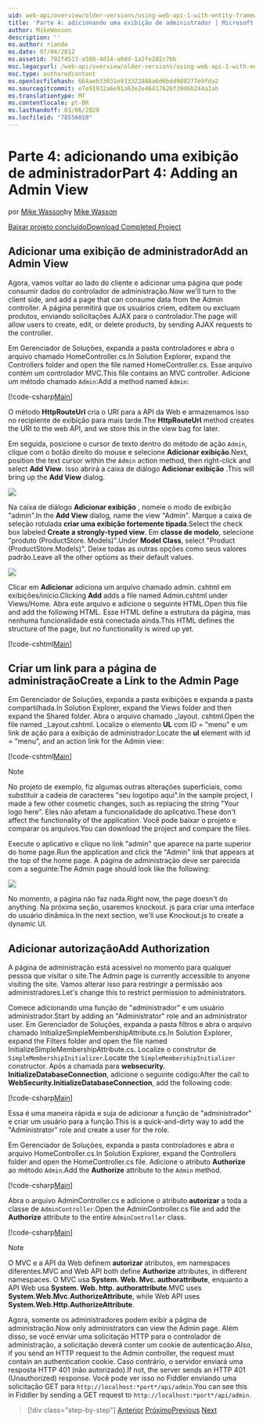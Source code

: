 ```yaml
---
uid: web-api/overview/older-versions/using-web-api-1-with-entity-framework-5/using-web-api-with-entity-framework-part-4
title: 'Parte 4: adicionando uma exibição de administrador | Microsoft Docs'
author: MikeWasson
description: ''
ms.author: riande
ms.date: 07/04/2012
ms.assetid: 792f4513-a508-4d14-a0dd-1a2fe282c7bb
msc.legacyurl: /web-api/overview/older-versions/using-web-api-1-with-entity-framework-5/using-web-api-with-entity-framework-part-4
msc.type: authoredcontent
ms.openlocfilehash: 664aeb33031e933322886a6d6bdd989277e9fda2
ms.sourcegitcommit: e7e91932a6e91a63e2e46417626f39d6b244a3ab
ms.translationtype: MT
ms.contentlocale: pt-BR
ms.lasthandoff: 03/06/2020
ms.locfileid: "78556010"
---
```

# <a name="part-4-adding-an-admin-view"></a><span data-ttu-id="5f2d3-102">Parte 4: adicionando uma exibição de administrador</span><span class="sxs-lookup"><span data-stu-id="5f2d3-102">Part 4: Adding an Admin View</span></span>

<span data-ttu-id="5f2d3-103">por [Mike Wasson](https://github.com/MikeWasson)</span><span class="sxs-lookup"><span data-stu-id="5f2d3-103">by [Mike Wasson](https://github.com/MikeWasson)</span></span>

[<span data-ttu-id="5f2d3-104">Baixar projeto concluído</span><span class="sxs-lookup"><span data-stu-id="5f2d3-104">Download Completed Project</span></span>](https://code.msdn.microsoft.com/ASP-NET-Web-API-with-afa30545)

## <a name="add-an-admin-view"></a><span data-ttu-id="5f2d3-105">Adicionar uma exibição de administrador</span><span class="sxs-lookup"><span data-stu-id="5f2d3-105">Add an Admin View</span></span>

<span data-ttu-id="5f2d3-106">Agora, vamos voltar ao lado do cliente e adicionar uma página que pode consumir dados do controlador de administração.</span><span class="sxs-lookup"><span data-stu-id="5f2d3-106">Now we'll turn to the client side, and add a page that can consume data from the Admin controller.</span></span> <span data-ttu-id="5f2d3-107">A página permitirá que os usuários criem, editem ou excluam produtos, enviando solicitações AJAX para o controlador.</span><span class="sxs-lookup"><span data-stu-id="5f2d3-107">The page will allow users to create, edit, or delete products, by sending AJAX requests to the controller.</span></span>

<span data-ttu-id="5f2d3-108">Em Gerenciador de Soluções, expanda a pasta controladores e abra o arquivo chamado HomeController.cs.</span><span class="sxs-lookup"><span data-stu-id="5f2d3-108">In Solution Explorer, expand the Controllers folder and open the file named HomeController.cs.</span></span> <span data-ttu-id="5f2d3-109">Esse arquivo contém um controlador MVC.</span><span class="sxs-lookup"><span data-stu-id="5f2d3-109">This file contains an MVC controller.</span></span> <span data-ttu-id="5f2d3-110">Adicione um método chamado `Admin`:</span><span class="sxs-lookup"><span data-stu-id="5f2d3-110">Add a method named `Admin`:</span></span>

[!code-csharp[Main](using-web-api-with-entity-framework-part-4/samples/sample1.cs)]

<span data-ttu-id="5f2d3-111">O método **HttpRouteUrl** cria o URI para a API da Web e armazenamos isso no recipiente de exibição para mais tarde.</span><span class="sxs-lookup"><span data-stu-id="5f2d3-111">The **HttpRouteUrl** method creates the URI to the web API, and we store this in the view bag for later.</span></span>

<span data-ttu-id="5f2d3-112">Em seguida, posicione o cursor de texto dentro do método de ação `Admin`, clique com o botão direito do mouse e selecione **Adicionar exibição**.</span><span class="sxs-lookup"><span data-stu-id="5f2d3-112">Next, position the text cursor within the `Admin` action method, then right-click and select **Add View**.</span></span> <span data-ttu-id="5f2d3-113">Isso abrirá a caixa de diálogo **Adicionar exibição** .</span><span class="sxs-lookup"><span data-stu-id="5f2d3-113">This will bring up the **Add View** dialog.</span></span>

![](using-web-api-with-entity-framework-part-4/_static/image1.png)

<span data-ttu-id="5f2d3-114">Na caixa de diálogo **Adicionar exibição** , nomeie o modo de exibição "admin".</span><span class="sxs-lookup"><span data-stu-id="5f2d3-114">In the **Add View** dialog, name the view "Admin".</span></span> <span data-ttu-id="5f2d3-115">Marque a caixa de seleção rotulada **criar uma exibição fortemente tipada**.</span><span class="sxs-lookup"><span data-stu-id="5f2d3-115">Select the check box labeled **Create a strongly-typed view**.</span></span> <span data-ttu-id="5f2d3-116">Em **classe de modelo**, selecione "produto (ProductStore. Models)".</span><span class="sxs-lookup"><span data-stu-id="5f2d3-116">Under **Model Class**, select "Product (ProductStore.Models)".</span></span> <span data-ttu-id="5f2d3-117">Deixe todas as outras opções como seus valores padrão.</span><span class="sxs-lookup"><span data-stu-id="5f2d3-117">Leave all the other options as their default values.</span></span>

![](using-web-api-with-entity-framework-part-4/_static/image2.png)

<span data-ttu-id="5f2d3-118">Clicar em **Adicionar** adiciona um arquivo chamado admin. cshtml em exibições/início.</span><span class="sxs-lookup"><span data-stu-id="5f2d3-118">Clicking **Add** adds a file named Admin.cshtml under Views/Home.</span></span> <span data-ttu-id="5f2d3-119">Abra este arquivo e adicione o seguinte HTML.</span><span class="sxs-lookup"><span data-stu-id="5f2d3-119">Open this file and add the following HTML.</span></span> <span data-ttu-id="5f2d3-120">Esse HTML define a estrutura da página, mas nenhuma funcionalidade está conectada ainda.</span><span class="sxs-lookup"><span data-stu-id="5f2d3-120">This HTML defines the structure of the page, but no functionality is wired up yet.</span></span>

[!code-cshtml[Main](using-web-api-with-entity-framework-part-4/samples/sample2.cshtml)]

## <a name="create-a-link-to-the-admin-page"></a><span data-ttu-id="5f2d3-121">Criar um link para a página de administração</span><span class="sxs-lookup"><span data-stu-id="5f2d3-121">Create a Link to the Admin Page</span></span>

<span data-ttu-id="5f2d3-122">Em Gerenciador de Soluções, expanda a pasta exibições e expanda a pasta compartilhada.</span><span class="sxs-lookup"><span data-stu-id="5f2d3-122">In Solution Explorer, expand the Views folder and then expand the Shared folder.</span></span> <span data-ttu-id="5f2d3-123">Abra o arquivo chamado \_layout. cshtml.</span><span class="sxs-lookup"><span data-stu-id="5f2d3-123">Open the file named \_Layout.cshtml.</span></span> <span data-ttu-id="5f2d3-124">Localize o elemento **UL** com ID = "menu" e um link de ação para a exibição de administrador:</span><span class="sxs-lookup"><span data-stu-id="5f2d3-124">Locate the **ul** element with id = "menu", and an action link for the Admin view:</span></span>

[!code-cshtml[Main](using-web-api-with-entity-framework-part-4/samples/sample3.cshtml)]

> [!NOTE]
> <span data-ttu-id="5f2d3-125">No projeto de exemplo, fiz algumas outras alterações superficiais, como substituir a cadeia de caracteres "seu logotipo aqui".</span><span class="sxs-lookup"><span data-stu-id="5f2d3-125">In the sample project, I made a few other cosmetic changes, such as replacing the string "Your logo here".</span></span> <span data-ttu-id="5f2d3-126">Eles não afetam a funcionalidade do aplicativo.</span><span class="sxs-lookup"><span data-stu-id="5f2d3-126">These don't affect the functionality of the application.</span></span> <span data-ttu-id="5f2d3-127">Você pode baixar o projeto e comparar os arquivos.</span><span class="sxs-lookup"><span data-stu-id="5f2d3-127">You can download the project and compare the files.</span></span>

<span data-ttu-id="5f2d3-128">Execute o aplicativo e clique no link "admin" que aparece na parte superior do home page.</span><span class="sxs-lookup"><span data-stu-id="5f2d3-128">Run the application and click the "Admin" link that appears at the top of the home page.</span></span> <span data-ttu-id="5f2d3-129">A página de administração deve ser parecida com a seguinte:</span><span class="sxs-lookup"><span data-stu-id="5f2d3-129">The Admin page should look like the following:</span></span>

![](using-web-api-with-entity-framework-part-4/_static/image3.png)

<span data-ttu-id="5f2d3-130">No momento, a página não faz nada.</span><span class="sxs-lookup"><span data-stu-id="5f2d3-130">Right now, the page doesn't do anything.</span></span> <span data-ttu-id="5f2d3-131">Na próxima seção, usaremos knockout. js para criar uma interface do usuário dinâmica.</span><span class="sxs-lookup"><span data-stu-id="5f2d3-131">In the next section, we'll use Knockout.js to create a dynamic UI.</span></span>

## <a name="add-authorization"></a><span data-ttu-id="5f2d3-132">Adicionar autorização</span><span class="sxs-lookup"><span data-stu-id="5f2d3-132">Add Authorization</span></span>

<span data-ttu-id="5f2d3-133">A página de administração está acessível no momento para qualquer pessoa que visitar o site.</span><span class="sxs-lookup"><span data-stu-id="5f2d3-133">The Admin page is currently accessible to anyone visiting the site.</span></span> <span data-ttu-id="5f2d3-134">Vamos alterar isso para restringir a permissão aos administradores.</span><span class="sxs-lookup"><span data-stu-id="5f2d3-134">Let's change this to restrict permission to administrators.</span></span>

<span data-ttu-id="5f2d3-135">Comece adicionando uma função de "administrador" e um usuário administrador.</span><span class="sxs-lookup"><span data-stu-id="5f2d3-135">Start by adding an "Administrator" role and an administrator user.</span></span> <span data-ttu-id="5f2d3-136">Em Gerenciador de Soluções, expanda a pasta filtros e abra o arquivo chamado InitializeSimpleMembershipAttribute.cs.</span><span class="sxs-lookup"><span data-stu-id="5f2d3-136">In Solution Explorer, expand the Filters folder and open the file named InitializeSimpleMembershipAttribute.cs.</span></span> <span data-ttu-id="5f2d3-137">Localize o construtor de `SimpleMembershipInitializer`.</span><span class="sxs-lookup"><span data-stu-id="5f2d3-137">Locate the `SimpleMembershipInitializer` constructor.</span></span> <span data-ttu-id="5f2d3-138">Após a chamada para **websecurity. InitializeDatabaseConnection**, adicione o seguinte código:</span><span class="sxs-lookup"><span data-stu-id="5f2d3-138">After the call to **WebSecurity.InitializeDatabaseConnection**, add the following code:</span></span>

[!code-csharp[Main](using-web-api-with-entity-framework-part-4/samples/sample4.cs)]

<span data-ttu-id="5f2d3-139">Essa é uma maneira rápida e suja de adicionar a função de "administrador" e criar um usuário para a função.</span><span class="sxs-lookup"><span data-stu-id="5f2d3-139">This is a quick-and-dirty way to add the "Administrator" role and create a user for the role.</span></span>

<span data-ttu-id="5f2d3-140">Em Gerenciador de Soluções, expanda a pasta controladores e abra o arquivo HomeController.cs.</span><span class="sxs-lookup"><span data-stu-id="5f2d3-140">In Solution Explorer, expand the Controllers folder and open the HomeController.cs file.</span></span> <span data-ttu-id="5f2d3-141">Adicione o atributo **Authorize** ao método `Admin`.</span><span class="sxs-lookup"><span data-stu-id="5f2d3-141">Add the **Authorize** attribute to the `Admin` method.</span></span>

[!code-csharp[Main](using-web-api-with-entity-framework-part-4/samples/sample5.cs)]

<span data-ttu-id="5f2d3-142">Abra o arquivo AdminController.cs e adicione o atributo **autorizar** a toda a classe de `AdminController`.</span><span class="sxs-lookup"><span data-stu-id="5f2d3-142">Open the AdminController.cs file and add the **Authorize** attribute to the entire `AdminController` class.</span></span>

[!code-csharp[Main](using-web-api-with-entity-framework-part-4/samples/sample6.cs)]

> [!NOTE]
> <span data-ttu-id="5f2d3-143">O MVC e a API da Web definem **autorizar** atributos, em namespaces diferentes.</span><span class="sxs-lookup"><span data-stu-id="5f2d3-143">MVC and Web API both define **Authorize** attributes, in different namespaces.</span></span> <span data-ttu-id="5f2d3-144">O MVC usa **System. Web. Mvc. authorattribute**, enquanto a API Web usa **System. Web. http. authorattribute**.</span><span class="sxs-lookup"><span data-stu-id="5f2d3-144">MVC uses **System.Web.Mvc.AuthorizeAttribute**, while Web API uses **System.Web.Http.AuthorizeAttribute**.</span></span>

<span data-ttu-id="5f2d3-145">Agora, somente os administradores podem exibir a página de administração.</span><span class="sxs-lookup"><span data-stu-id="5f2d3-145">Now only administrators can view the Admin page.</span></span> <span data-ttu-id="5f2d3-146">Além disso, se você enviar uma solicitação HTTP para o controlador de administração, a solicitação deverá conter um cookie de autenticação.</span><span class="sxs-lookup"><span data-stu-id="5f2d3-146">Also, if you send an HTTP request to the Admin controller, the request must contain an authentication cookie.</span></span> <span data-ttu-id="5f2d3-147">Caso contrário, o servidor enviará uma resposta HTTP 401 (não autorizado).</span><span class="sxs-lookup"><span data-stu-id="5f2d3-147">If not, the server sends an HTTP 401 (Unauthorized) response.</span></span> <span data-ttu-id="5f2d3-148">Você pode ver isso no Fiddler enviando uma solicitação GET para `http://localhost:*port*/api/admin`.</span><span class="sxs-lookup"><span data-stu-id="5f2d3-148">You can see this in Fiddler by sending a GET request to `http://localhost:*port*/api/admin`.</span></span>

> [!div class="step-by-step"]
> <span data-ttu-id="5f2d3-149">[Anterior](using-web-api-with-entity-framework-part-3.md)
> [Próximo](using-web-api-with-entity-framework-part-5.md)</span><span class="sxs-lookup"><span data-stu-id="5f2d3-149">[Previous](using-web-api-with-entity-framework-part-3.md)
[Next](using-web-api-with-entity-framework-part-5.md)</span></span>
